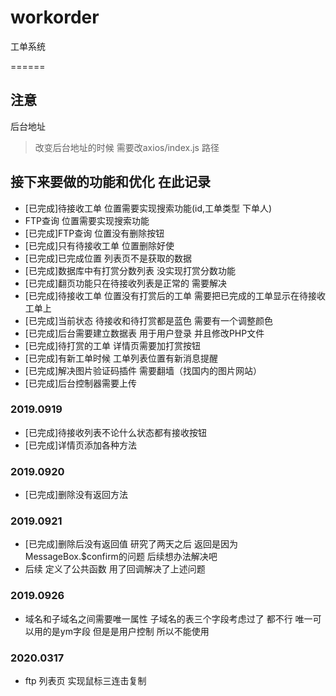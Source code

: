 # workorder
工单系统

======
## 注意
后台地址 
>改变后台地址的时候  需要改axios/index.js 路径



## 接下来要做的功能和优化  在此记录
* [已完成]待接收工单 位置需要实现搜索功能(id,工单类型 下单人)
* FTP查询 位置需要实现搜索功能
* [已完成]FTP查询 位置没有删除按钮
* [已完成]只有待接收工单 位置删除好使
* [已完成]已完成位置 列表页不是获取的数据
* [已完成]数据库中有打赏分数列表  没实现打赏分数功能
* [已完成]翻页功能只在待接收列表是正常的 需要解决
* [已完成]待接收工单 位置没有打赏后的工单 需要把已完成的工单显示在待接收工单上
* [已完成]当前状态 待接收和待打赏都是蓝色 需要有一个调整颜色
* [已完成]后台需要建立数据表 用于用户登录 并且修改PHP文件
* [已完成]待打赏的工单 详情页需要加打赏按钮
* [已完成]有新工单时候 工单列表位置有新消息提醒
* [已完成]解决图片验证码插件  需要翻墙（找国内的图片网站）
* [已完成]后台控制器需要上传
### 2019.0919
* [已完成]待接收列表不论什么状态都有接收按钮
* [已完成]详情页添加各种方法

### 2019.0920
* [已完成]删除没有返回方法

### 2019.0921
* [已完成]删除后没有返回值 研究了两天之后  返回是因为MessageBox.$confirm的问题  后续想办法解决吧
* 后续 定义了公共函数  用了回调解决了上述问题
### 2019.0926
* 域名和子域名之间需要唯一属性 子域名的表三个字段考虑过了  都不行
   唯一可以用的是ym字段 但是是用户控制  所以不能使用 
   
### 2020.0317
* ftp 列表页 实现鼠标三连击复制